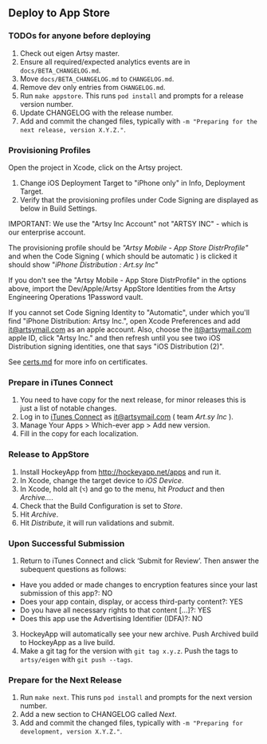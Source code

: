 ## Deploy to App Store

### TODOs for anyone before deploying

1. Check out eigen Artsy master.
2. Ensure all required/expected analytics events are in `docs/BETA_CHANGELOG.md`.
3. Move `docs/BETA_CHANGELOG.md` to `CHANGELOG.md`.
4. Remove dev only entries from `CHANGELOG.md`.
5. Run `make appstore`. This runs `pod install` and prompts for a release version number.
6. Update CHANGELOG with the release number.
7. Add and commit the changed files, typically with `-m "Preparing for the next release, version X.Y.Z."`.

### Provisioning Profiles

Open the project in Xcode, click on the Artsy project.

1. Change iOS Deployment Target to "iPhone only" in Info, Deployment Target.
2. Verify that the provisioning profiles under Code Signing are displayed as below in Build Settings.

IMPORTANT: We use the "Artsy Inc Account" not "ARTSY INC" - which is our enterprise account.

The provisioning profile should be _"Artsy Mobile - App Store DistrProfile"_ and when the Code Signing ( which should be automatic ) is clicked it should show  "_iPhone Distribution : Art.sy Inc"_

If you don't see the "Artsy Mobile - App Store DistrProfile" in the options above, import the Dev/Apple/Artsy AppStore Identities from the Artsy Engineering Operations 1Password vault.

If you cannot set Code Signing Identity to "Automatic", under which you'll find "iPhone Distribution: Artsy Inc.", open Xcode Preferences and add it@artsymail.com as an apple account. Also, choose the it@artsymail.com apple ID, click "Artsy Inc." and then refresh until you see two iOS Distribution signing identities, one that says "iOS Distribution (2)".

See [certs.md](certs.md) for more info on certificates.

### Prepare in iTunes Connect

1. You need to have copy for the next release, for minor releases this is just a list of notable changes.
2. Log in to [iTunes Connect](https://itunesconnect.apple.com) as it@artsymail.com ( team _Art.sy Inc_ ).
3. Manage Your Apps > Which-ever app > Add new version.
4. Fill in the copy for each localization.

### Release to AppStore

1. Install HockeyApp from http://hockeyapp.net/apps and run it.
2. In Xcode, change the target device to _iOS Device_.
3. In Xcode, hold alt (`⌥`) and go to the menu, hit _Product_ and then _Archive..._.
4. Check that the Build Configuration is set to _Store_.
5. Hit _Archive_.
6. Hit _Distribute_, it will run validations and submit.

### Upon Successful Submission

1. Return to iTunes Connect and click ‘Submit for Review’. Then answer the subequent questions as follows:
  * Have you added or made changes to encryption features since your last submission of this app?: NO
  * Does your app contain, display, or access third-party content?: YES
  * Do you have all necessary rights to that content […]?: YES
  * Does this app use the Advertising Identifier (IDFA)?: NO
3. HockeyApp will automatically see your new archive. Push Archived build to HockeyApp as a live build.
4. Make a git tag for the version with `git tag x.y.z`. Push the tags to `artsy/eigen` with `git push --tags`.

### Prepare for the Next Release

1. Run `make next`. This runs `pod install` and prompts for the next version number.
2. Add a new section to CHANGELOG called _Next_.
3. Add and commit the changed files, typically with `-m "Preparing for development, version X.Y.Z."`.
